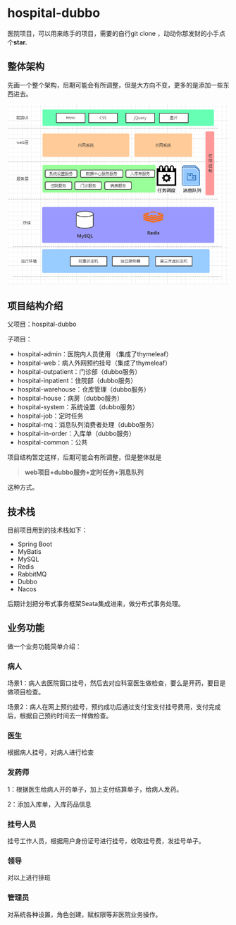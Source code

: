 # hospital-dubbo

医院项目，可以用来练手的项目，需要的自行git clone ，动动你那发财的小手点个**star.**

## 整体架构

先画一个整个架构，后期可能会有所调整，但是大方向不变，更多的是添加一些东西进去。

![1669022742530](assets/1669022742530.png)

## 项目结构介绍

父项目：hospital-dubbo

子项目：

- hospital-admin：医院内人员使用 （集成了thymeleaf）
- hospital-web：病人外网预约挂号（集成了thymeleaf）
- hospital-outpatient：门诊部（dubbo服务）
- hospital-inpatient：住院部（dubbo服务）
- hospital-warehouse：仓库管理（dubbo服务）
- hospital-house：病房（dubbo服务）
- hospital-system：系统设置（dubbo服务）
- hospital-job：定时任务 
- hospital-mq：消息队列消费者处理（dubbo服务）
- hospital-in-order：入库单（dubbo服务）
- hospital-common：公共

项目结构暂定这样，后期可能会有所调整，但是整体就是

> **web项目+dubbo服务+定时任务+消息队列**

这种方式。



## 技术栈

目前项目用到的技术栈如下：

- Spring Boot
- MyBatis
- MySQL
- Redis
- RabbitMQ
- Dubbo
- Nacos

后期计划把分布式事务框架Seata集成进来，做分布式事务处理。



## 业务功能

做一个业务功能简单介绍：

### 病人

场景1：病人去医院窗口挂号，然后去对应科室医生做检查，要么是开药，要目是做项目检查。

场景2：病人在网上预约挂号，预约成功后通过支付宝支付挂号费用，支付完成后，根据自己预约时间去一样做检查。

### 医生

根据病人挂号，对病人进行检查

### 发药师

1：根据医生给病人开的单子，加上支付结算单子，给病人发药。

2：添加入库单，入库药品信息

### 挂号人员

挂号工作人员，根据用户身份证号进行挂号，收取挂号费，发挂号单子。

### 领导

对以上进行排班

### 管理员

对系统各种设置，角色创建，赋权限等非医院业务操作。





